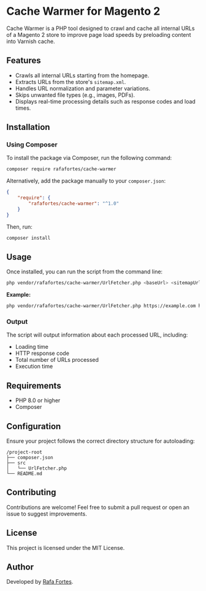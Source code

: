 # Cache Warmer for Magento 2

Cache Warmer is a PHP tool designed to crawl and cache all internal URLs of a Magento 2 store to improve page load speeds by preloading content into Varnish cache.

## Features
- Crawls all internal URLs starting from the homepage.
- Extracts URLs from the store's `sitemap.xml`.
- Handles URL normalization and parameter variations.
- Skips unwanted file types (e.g., images, PDFs).
- Displays real-time processing details such as response codes and load times.

## Installation

### Using Composer
To install the package via Composer, run the following command:

```bash
composer require rafafortes/cache-warmer
```

Alternatively, add the package manually to your `composer.json`:

```json
{
    "require": {
        "rafafortes/cache-warmer": "^1.0"
    }
}
```

Then, run:

```bash
composer install
```

## Usage

Once installed, you can run the script from the command line:

```bash
php vendor/rafafortes/cache-warmer/UrlFetcher.php <baseUrl> <sitemapUrl>
```

**Example:**

```bash
php vendor/rafafortes/cache-warmer/UrlFetcher.php https://example.com https://example.com/sitemap.xml
```

### Output
The script will output information about each processed URL, including:

- Loading time
- HTTP response code
- Total number of URLs processed
- Execution time

## Requirements
- PHP 8.0 or higher
- Composer

## Configuration

Ensure your project follows the correct directory structure for autoloading:

```
/project-root
├── composer.json
├── src
│   └── UrlFetcher.php
└── README.md
```

## Contributing
Contributions are welcome! Feel free to submit a pull request or open an issue to suggest improvements.

## License
This project is licensed under the MIT License.

## Author
Developed by [Rafa Fortes](https://github.com/rafafortes).

